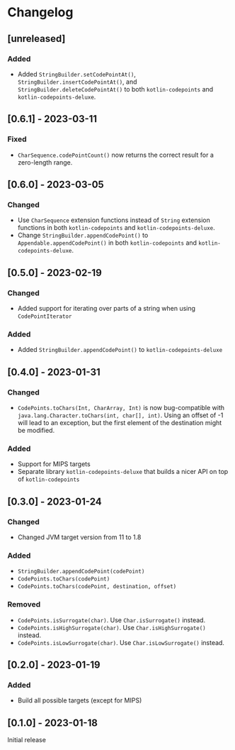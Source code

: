 # Changelog

## [unreleased]
### Added
- Added `StringBuilder.setCodePointAt()`, `StringBuilder.insertCodePointAt()`, and `StringBuilder.deleteCodePointAt()` 
  to both `kotlin-codepoints` and `kotlin-codepoints-deluxe`.

## [0.6.1] - 2023-03-11
### Fixed
- `CharSequence.codePointCount()` now returns the correct result for a zero-length range.

## [0.6.0] - 2023-03-05
### Changed
- Use `CharSequence` extension functions instead of `String` extension functions in both `kotlin-codepoints` and
  `kotlin-codepoints-deluxe`.
- Change `StringBuilder.appendCodePoint()` to `Appendable.appendCodePoint()` in both `kotlin-codepoints` and
  `kotlin-codepoints-deluxe`.

## [0.5.0] - 2023-02-19
### Changed
- Added support for iterating over parts of a string when using `CodePointIterator`

### Added
- Added `StringBuilder.appendCodePoint()` to `kotlin-codepoints-deluxe`

## [0.4.0] - 2023-01-31
### Changed
- `CodePoints.toChars(Int, CharArray, Int)` is now bug-compatible with `java.lang.Character.toChars(int, char[], int)`. 
  Using an offset of -1 will lead to an exception, but the first element of the destination might be modified. 

### Added
- Support for MIPS targets
- Separate library `kotlin-codepoints-deluxe` that builds a nicer API on top of `kotlin-codepoints`

## [0.3.0] - 2023-01-24
### Changed
- Changed JVM target version from 11 to 1.8

### Added
- `StringBuilder.appendCodePoint(codePoint)`
- `CodePoints.toChars(codePoint)`
- `CodePoints.toChars(codePoint, destination, offset)`

### Removed
- `CodePoints.isSurrogate(char)`. Use `Char.isSurrogate()` instead.
- `CodePoints.isHighSurrogate(char)`. Use `Char.isHighSurrogate()` instead.
- `CodePoints.isLowSurrogate(char)`. Use `Char.isLowSurrogate()` instead.


## [0.2.0] - 2023-01-19
### Added
- Build all possible targets (except for MIPS)


## [0.1.0] - 2023-01-18
Initial release
